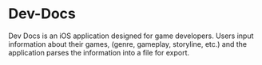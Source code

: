 # Dev-Docs

Dev Docs is an iOS application designed for game developers. Users input information about their games, (genre, gameplay, storyline, etc.) and the application parses the information into a file for export.
